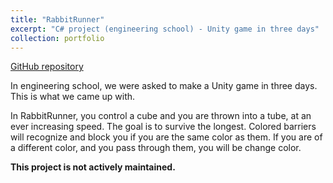 ```yaml
---
title: "RabbitRunner"
excerpt: "C# project (engineering school) - Unity game in three days"
collection: portfolio
---
```


[GitHub repository](https://github.com/simooonb/RabbitRunner)

In engineering school, we were asked to make a Unity game in three days. This is what we came up with.

In RabbitRunner, you control a cube and you are thrown into a tube, at an ever increasing speed. The goal is to survive the longest.
Colored barriers will recognize and block you if you are the same color as them. If you are of a different color, and you pass through them, you will be change color.

__This project is not actively maintained.__
